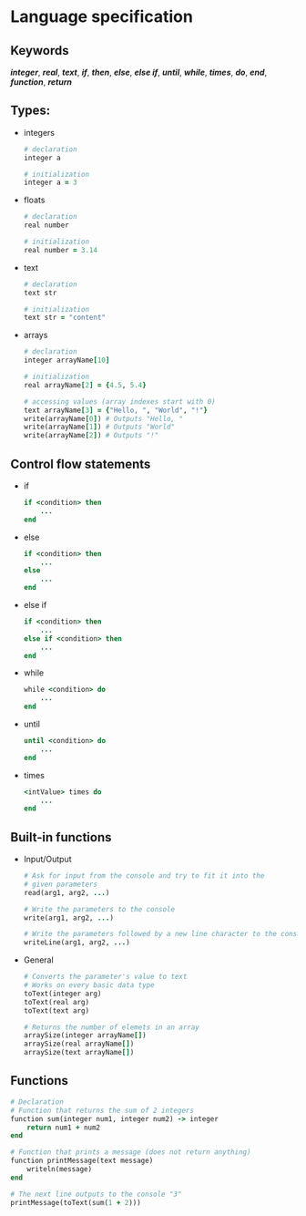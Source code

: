 # Language specification

## Keywords
***integer***, ***real***, ***text***, ***if***, ***then***, ***else***, ***else if***, ***until***, ***while***, ***times***, ***do***, ***end***, ***function***, ***return***

## Types:
- integers
    ```ruby
    # declaration
    integer a

    # initialization
    integer a = 3
    ```
- floats
    ```ruby
    # declaration
    real number

    # initialization
    real number = 3.14
    ```
- text
    ```ruby
    # declaration
    text str

    # initialization
    text str = "content"
    ```
- arrays
    ```ruby
    # declaration
    integer arrayName[10]

    # initialization
    real arrayName[2] = {4.5, 5.4}

    # accessing values (array indexes start with 0)
    text arrayName[3] = {"Hello, ", "World", "!"}
    write(arrayName[0]) # Outputs "Hello, "
    write(arrayName[1]) # Outputs "World"
    write(arrayName[2]) # Outputs "!"
    ```

## Control flow statements
- if 
    ```ruby
    if <condition> then
        ...
    end
    ```
- else
    ```ruby
    if <condition> then
        ...
    else
        ...
    end
    ```
- else if
    ```ruby
    if <condition> then
        ...
    else if <condition> then
        ...
    end
    ```
- while
    ```ruby
    while <condition> do
        ...
    end
    ```
- until
    ```ruby
    until <condition> do
        ...
    end
    ```
- times
    ```ruby
    <intValue> times do
        ...
    end
    ```

## Built-in functions

- Input/Output
    ```ruby
    # Ask for input from the console and try to fit it into the
    # given parameters
    read(arg1, arg2, ...)

    # Write the parameters to the console
    write(arg1, arg2, ...)

    # Write the parameters followed by a new line character to the console
    writeLine(arg1, arg2, ...)
    ```
- General
    ```ruby
    # Converts the parameter's value to text
    # Works on every basic data type 
    toText(integer arg)
    toText(real arg)
    toText(text arg)

    # Returns the number of elemets in an array
    arraySize(integer arrayName[])
    arraySize(real arrayName[])
    arraySize(text arrayName[])
    ```

## Functions
```ruby
# Declaration
# Function that returns the sum of 2 integers
function sum(integer num1, integer num2) -> integer
    return num1 + num2
end

# Function that prints a message (does not return anything)
function printMessage(text message)
    writeln(message)
end

# The next line outputs to the console "3"
printMessage(toText(sum(1 + 2)))
```